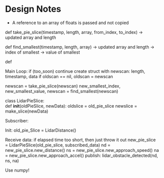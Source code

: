 # Design Notes

* A reference to an array of floats is passed and not copied


def take_pie_slice(timestamp, length, array, from_index, to_index)
  -> updated array and length

def find_smallest(timestamp, length, array)
  -> updated array and length
  -> index of smallest
  -> value of smallest

def 


Main Loop:
  if (too_soon) continue
  create struct with newscan: length, timestamp, data
  if oldscan == nil, oldscan = newscan

  newscan = take_pie_slice(newscan)
  new_smallest_index, new_smallest_value, newscan = find_smallest(newscan)



class LidarPieSlice:  
  def __init__(oldPieSlice, newData):
    oldslice = old_pie_slice
    newslice = make_slice(newData)
  


Subscriber:

  Init:
    old_pie_Slice = LidarDistance()

  Receive data:
    if elapsed time too short, then just throw it out
    new_pie_slice = LidarPieSlice(old_pie_slice, subscribed_data)
    nd = new_pie_slice.new_distance()
    ns = new_pie_slice.new_approach_speed()
    na = new_pie_slice.new_approach_accel()
    publish: lidar_obstacle_detected(nd, ns, na)



Use numpy!


